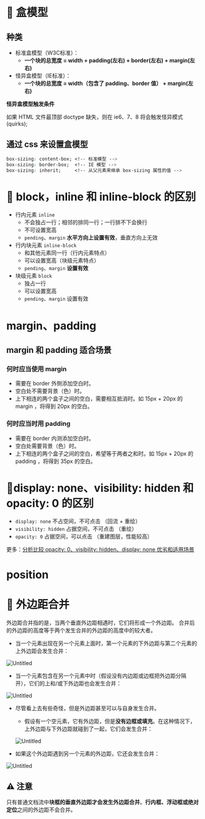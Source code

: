 # **🌈 盒模型**

## **种类**

- 标准盒模型（W3C标准）：
  - **一个块的总宽度 = width + padding(左右) + border(左右) + margin(左右)**
- 怪异盒模型（IE标准）：
  - **一个块的总宽度 = width（包含了 padding、border 值） + margin(左右)**

**怪异盒模型触发条件**

如果 HTML 文件最顶部 doctype 缺失，则在 ie6、7、8 将会触发怪异模式(quirks);

## **通过 css 来设置盒模型**

```css
box-sizing: content-box; <!-- 标准模型 -->
box-sizing: border-box;  <!-- IE 模型 -->
box-sizing: inherit;     <!-- 从父元素来继承 box-sizing 属性的值 -->
```

# **🌈 block，inline 和 inline-block 的区别**

- 行内元素 `inline`
  - 不会独占一行；相邻的排同一行；一行排不下会换行
  - 不可设置宽高
  - `pending`、`margin` **水平方向上设置有效**，垂直方向上无效
- 行内块元素 `inline-block`
  - 和其他元素同一行（行内元素特点）
  - 可以设置宽高（块级元素特点）
  - `pending`、`margin` **设置有效**
- 块级元素 `block`
  - 独占一行
  - 可以设置宽高
  - `pending`、`margin` 设置有效

# **margin、padding**

## **margin 和 padding 适合场景**

### 何时应当使用 margin

- 需要在 border 外侧添加空白时。
- 空白处不需要背景（色）时。
- 上下相连的两个盒子之间的空白，需要相互抵消时。如 15px + 20px 的 margin ，将得到 20px 的空白。

### 何时应当时用 padding

- 需要在 border 内测添加空白时。
- 空白处需要背景（色）时。
- 上下相连的两个盒子之间的空白，希望等于两者之和时。如 15px + 20px 的 padding ，将得到 35px 的空白。

# 🌈display: none、visibility: hidden 和 opacity: 0 的区别

- `display: none`           不占空间，不可点击 （回流 + 重绘）
- `visibility: hidden`  占据空间，不可点击 （重绘）
- `opacity: 0`                   占据空间，可以点击 （重建图层，性能较高）

更多：[分析比较 opacity: 0、visibility: hidden、display: none 优劣和适用场景](https://github.com/Advanced-Frontend/Daily-Interview-Question/issues/100)

# position

# 🌈 外边距合并

外边距合并指的是，当两个垂直外边距相遇时，它们将形成一个外边距。 合并后的外边距的高度等于两个发生合并的外边距的高度中的较大者。

- 当一个元素出现在另一个元素上面时，第一个元素的下外边距与第二个元素的上外边距会发生合并：

![Untitled](/assets/盒模型/上下外边距合并0.png)

- 当一个元素包含在另一个元素中时（假设没有内边距或边框把外边距分隔开），它们的上和/或下外边距也会发生合并：

![Untitled](/assets/盒模型/上外边距合并.png)

- 尽管看上去有些奇怪，但是外边距甚至可以与自身发生合并。

  - 假设有一个空元素，它有外边距，但是**没有边框或填充**。在这种情况下，上外边距与下外边距就碰到了一起，它们会发生合并：

  ![Untitled](/assets/盒模型/上下外边距合并.png)

- 如果这个外边距遇到另一个元素的外边距，它还会发生合并：

![Untitled](/assets/盒模型/所有外边距合并.png)

## ⚠️ 注意

只有普通文档流中**块框的垂直外边距才会发生外边距合并**。**行内框、浮动框或绝对定位**之间的外边距不会合并。
